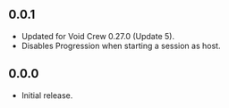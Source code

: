 ## 0.0.1
- Updated for Void Crew 0.27.0 (Update 5).
- Disables Progression when starting a session as host.

## 0.0.0
- Initial release.
